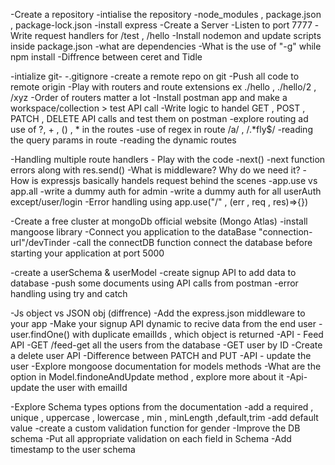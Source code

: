 -Create a repository
-intialise the repository
-node_modules , package.json , package-lock.json
-install express
-Create a Server
-Listen to port 7777
-Write request handlers for /test , /hello
-Install nodemon and update scripts  inside package.json
-what are dependencies
-What is the use of "-g" while npm install
-Diffrence between ceret and Tidle


-intialize git-
-.gitignore
-create a remote repo on git
-Push all code to remote origin
-Play with routers and route extensions ex ./hello , ./hello/2 , /xyz
-Order of routers matter a lot
-Install postman app and make a workspace/collection > test API call
-Write logic to handel GET , POST , PATCH , DELETE API calls and test them on postman 
-explore routing ad use of ?, + , () , * in the routes
-use of regex in route /a/ , /.*fly$/
-reading the query params in route
-reading the dynamic routes


-Handling multiple route handlers - Play with the code
-next()
-next function errors along with res.send()
-What is middleware? Why do we need it?
-How is expressjs basically handels request behind the scenes
-app.use vs app.all
-write a dummy auth for admin 
-write a dummy auth for all userAuth except/user/login
-Error handling using app.use("/" , (err , req , res)=>{})


-Create a free cluster at mongoDb official website (Mongo Atlas)
-install mangoose library
-Connect you application to the dataBase "connection-url"/devTinder
-call the connectDB function connect the database before starting your application at port 5000

-create a userSchema & userModel
-create signup API to add data to database
-push some documents using API calls from postman
-error handling using try and catch


-Js object vs JSON obj (diffrence)
-Add the express.json middleware to your app
-Make your signup API dynamic to recive data from the end user
-user.findOne() with duplicate emailIds , which object is returned
-API - Feed API  -GET /feed-get all the users from the database
-GET user by ID 
-Create a delete user API
-Difference between PATCH and PUT
-API - update the user
-Explore mongoose documentation for models methods 
-What are the option in Model.findoneAndUpdate method , explore more about it
-Api-update the user with emailId


-Explore Schema types options from the documentation
-add a required , unique , uppercase , lowercase , min , minLength ,default,trim
-add default value
-create a custom validation function for gender
-Improve the DB schema -Put all appropriate validation on each field in Schema
-Add timestamp to the user schema 

